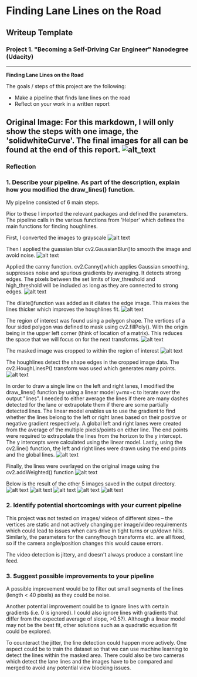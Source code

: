 # **Finding Lane Lines on the Road** 

## Writeup Template
### Project 1. "Becoming a Self-Driving Car Engineer" Nanodegree (Udacity)


---

**Finding Lane Lines on the Road**

The goals / steps of this project are the following:
* Make a pipeline that finds lane lines on the road
* Reflect on your work in a written report


[//]: # (Image References)
[image1]: ./examples/solidWhiteCurve.jpg "solidWhiteCurve"
[image2]: ./examples/grey.jpg "grey"
[image3]: ./examples/blur.jpg "blur"
[image4]: ./examples/canny.jpg "canny"
[image5]: ./examples/dilate.jpg "dilate"
[image6]: ./examples/region.jpg "region"
[image7]: ./examples/mask.jpg "mask"
[image8]: ./examples/houghlines.jpg "houghlines"
[image9]: ./examples/houghdrawlines.jpg "houghdrawlines"

[image10]: ./examples/output_solidWhiteCurve.jpg "output_solidWhiteCurve"
[image11]: ./examples/output_solidWhiteRight.jpg "output_solidWhiteRight"
[image12]: ./examples/output_solidYellowCurve.jpg "output_solidYellowCurve"
[image13]: ./examples/output_solidYellowCurve2.jpg "output_solidYellowCurve2"
[image14]: ./examples/output_solidYellowLeft.jpg "output_solidYellowLeft"
[image15]: ./examples/output_whiteCarLaneSwitch.jpg "whiteCarLaneSwitch"


Original Image:
For this markdown, I will only show the steps with one image, the 'solidwhiteCurve'. The final images for all can be found at the end of this report.
![alt_text][image1]
---

### Reflection

### 1. Describe your pipeline. As part of the description, explain how you modified the draw_lines() function.

My pipeline consisted of 6 main steps. 

Pior to these I imported the relevant packages and defined the parameters. The pipeline calls in the various functions from 'Helper' which defines the main functions for finding houghlines. 

First, I converted the images to grayscale
![alt text][image2]

Then I applied the guassian blur cv2.GaussianBlur()to smooth the image and avoid noise.
![alt text][image3]

Applied the canny function. cv2.Canny()which applies Gaussian smoothing, suppresses noise and spurious gradients by averaging. It detects strong edges. The pixels between the set limits of low_threshold and high_threshold will be included as long as they are connected to strong edges. 
![alt text][image4]

The dilate()function was added as it dilates the edge image. This makes the lines thicker which improves the houghlines fit.
![alt text][image5]

The region of interest was found using a polygon shape. The vertices of a four sided polygon was defined to mask using cv2.fillPoly(). With the origin being in the upper left corner (think of location of a matrix). This reduces the space that we will focus on for the next transforms.
![alt text][image6]

The masked image was cropped to within the region of interest
![alt text][image7]

The houghlines detect the shape edges in the cropped image data. The cv2.HoughLinesP() transform was used which generates many points.
![alt text][image8]

In order to draw a single line on the left and right lanes, I modified the draw_lines() function by using a linear model y=mx+c to iterate over the output "lines". I needed to either average the lines if there are many dashes detected for the lane or extrapolate them if there are some partially detected lines. 
The linear model enables us to use the gradient to find whether the lines belong to the left or right lanes based on their positive or negative gradient respectively. 
A global left and right lanes were created from the average of the multiple pixels/points on either line. The end points were required to extrapolate the lines from the horizon to the y intercept. The y intercepts were calculated using the linear model. Lastly, using the cv2.line() function, the left and right lines were drawn using the end points and the global lines. 
![alt text][image9]

Finally, the lines were overlayed on the original image using the cv2.addWeighted() function
![alt text][image10]

Below is the result of the other 5 images saved in the output directory.
![alt text][image11]
![alt text][image12]
![alt text][image13]
![alt text][image14]
![alt text][image15]

### 2. Identify potential shortcomings with your current pipeline

This project was not tested on images/ videos of different sizes – the vertices are static and not actively changing per image/video requirements which could lead to issues when cars drive in tight turns or up/down hills. Similarly, the parameters for the canny/hough transforms etc. are all fixed, so if the camera angle/position changes this would cause errors.

The video detection is jittery, and doesn't always produce a constant line feed.

### 3. Suggest possible improvements to your pipeline

A possible improvement would be to filter out small segments of the lines (length < 40 pixels) as they could be noise.

Another potential improvement could be to ignore lines with certain gradients (i.e. 0 is ignored). I could also ignore lines with gradients that differ from the expected average of slope, >0.5?). Although a linear model may not be the best fit, other solutions such as a quadratic equation fit could be explored. 

To counteract the jitter, the line detection could happen more actively. One aspect could be to train the dataset so that we can use machine learning to detect the lines within the masked area. There could also be two cameras which detect the lane lines and the images have to be compared and merged to avoid any potential view blocking issues. 

